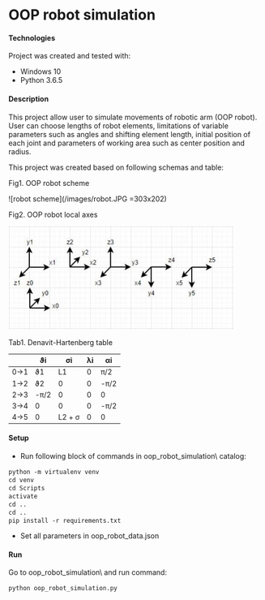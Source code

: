 # OOP robot simulation

#### Technologies
Project was created and tested with:
* Windows 10
* Python 3.6.5

#### Description
This project allow user to simulate movements of robotic arm (OOP robot). User can choose lengths of robot elements, limitations of variable parameters such as angles and shifting element length, initial position of each joint and parameters of working area such as center position and radius.

This project was created based on following schemas and table:

Fig1. OOP robot scheme

![robot scheme](/images/robot.JPG =303x202)

Fig2. OOP robot local axes

![robot axes](/images/axes.JPG)

Tab1. Denavit-Hartenberg table

|  | ϑi | σi | λi | αi|
|- | -- | -- | -- | - |
|0->1 | ϑ1| L1| 0| π/2|
|1->2 | ϑ2| 0 | 0| -π/2|
|2->3 | -π/2| 0| 0| 0|
|3->4 | 0| 0| 0| -π/2|
|4->5 | 0| L2 + σ| 0| 0|


#### Setup
- Run following block of commands in oop_robot_simulation\ catalog:
```
python -m virtualenv venv
cd venv
cd Scripts
activate
cd ..
cd ..
pip install -r requirements.txt
```
- Set all parameters in oop_robot_data.json


#### Run
Go to oop_robot_simulation\ and run command:
```
python oop_robot_simulation.py
```